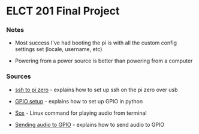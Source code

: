 # ELCT 201 Final Project

### Notes

- Most success I've had booting the pi is with all the custom config settings set (locale, username, etc)

- Powering from a power source is better than powering from a computer

### Sources

- [ssh to pi zero](https://artivis.github.io/post/2020/pi-zero/) - explains how to set up ssh on the pi zero over usb

- [GPIO setup](https://gpiozero.readthedocs.io/en/stable/recipes.html) - explains how to set up GPIO in python

- [Sox](https://manpages.ubuntu.com/manpages/jammy/man1/sox.1.html) - Linux command for playing audio from terminal

- [Sending audio to GPIO](https://www.youtube.com/watch?v=3pXB90IDNoY) - explains how to send audio to GPIO
